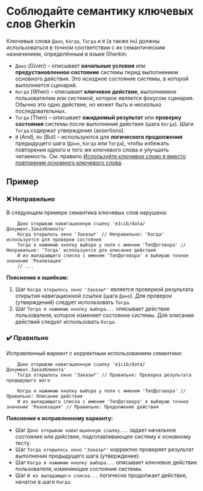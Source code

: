 # Соблюдайте семантику ключевых слов Gherkin

Ключевые слова `Дано`, `Когда`, `Тогда` и `И` (а также `Но`) должны использоваться в точном соответствии с их семантическим назначением, определённым в языке Gherkin:

*   `Дано` (Given) – описывает **начальные условия** или **предустановленное состояние** системы перед выполнением основного действия. Это исходное состояние системы, в которой выполняется сценарий.
*   `Когда` (When) – описывает **ключевое действие**, выполняемое пользователем или системой, которое является фокусом сценария. Обычно это одно действие, но может быть и несколько последовательных.
*   `Тогда` (Then) – описывает **ожидаемый результат** или **проверку состояния** системы после выполнения действия (шага `Когда`). Шаги `Тогда` содержат утверждения (assertions).
*   `И` (And), `Но` (But) – используются для **логического продолжения** предыдущего шага (`Дано`, `Когда` или `Тогда`), чтобы избежать повторения одного и того же ключевого слова и улучшить читаемость. См. правило [Используйте ключевое слово `И` вместо повторения основного ключевого слова](/rules/use-and-keyword.md).

## Пример

### ❌ Неправильно

В следующем примере семантика ключевых слов нарушена:

```gherkin
    Дано открываю навигационную ссылку 'e1cib/data/Документ.ЗаказКлиента'
    Когда открылось окно 'Заказы*' // Неправильно: 'Когда' используется для проверки состояния
    Тогда я нажимаю кнопку выбора у поля с именем 'ТипДоговора' // Неправильно: 'Тогда' используется для описания действия
    И из выпадающего списка с именем 'ТипДоговора' я выбираю точное значение 'Реализация'
    // ...
```

**Пояснение к ошибкам:**

1.  Шаг `Когда открылось окно 'Заказы*'` является проверкой результата открытия навигационной ссылки (шага `Дано`). Для проверок (утверждений) следует использовать `Тогда`.
2.  Шаг `Тогда я нажимаю кнопку выбора...` описывает действие пользователя, которое изменяет состояние системы. Для описания действий следует использовать `Когда`.

### ✔️ Правильно

Исправленный вариант с корректным использованием семантики:

```gherkin
    Дано открываю навигационную ссылку 'e1cib/data/Документ.ЗаказКлиента'
    Тогда открылось окно 'Заказы*' // Правильно: Проверка результата предыдущего шага

    Когда я нажимаю кнопку выбора у поля с именем 'ТипДоговора' // Правильно: Описание действия
    И из выпадающего списка с именем 'ТипДоговора' я выбираю точное значение 'Реализация' // Правильно: Продолжение действия
```
**Пояснение к исправленному варианту:**
*   Шаг `Дано открываю навигационную ссылку...` задает начальное состояние или действие, подготавливающее систему к основному тесту.
*   Шаг `Тогда открылось окно 'Заказы*'` корректно проверяет результат выполнения предыдущего шага (утверждение).
*   Шаг `Когда я нажимаю кнопку выбора...` описывает ключевое действие пользователя, изменяющее состояние системы.
*   Шаг `И из выпадающего списка...` логически продолжает действие, начатое в шаге `Когда`.
